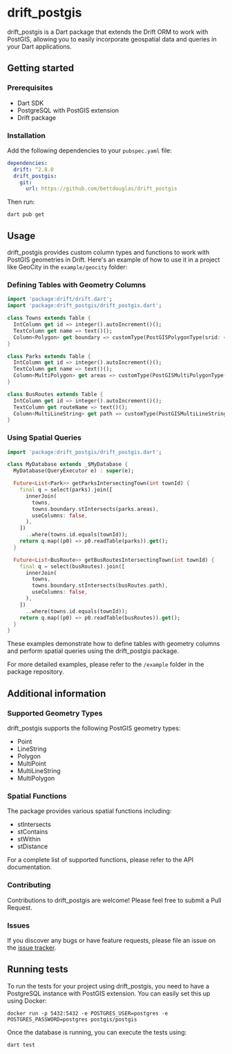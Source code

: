 # drift_postgis

drift_postgis is a Dart package that extends the Drift ORM to work with PostGIS, allowing you to easily incorporate geospatial data and queries in your Dart applications.

## Getting started

### Prerequisites

- Dart SDK
- PostgreSQL with PostGIS extension
- Drift package

### Installation

Add the following dependencies to your `pubspec.yaml` file:

```yaml
dependencies:
  drift: ^2.8.0
  drift_postgis:
    git:
      url: https://github.com/bettdouglas/drift_postgis
```

Then run:

```
dart pub get
```

## Usage

drift_postgis provides custom column types and functions to work with PostGIS geometries in Drift. Here's an example of how to use it in a project like GeoCity in the `example/geocity` folder:

### Defining Tables with Geometry Columns

```dart
import 'package:drift/drift.dart';
import 'package:drift_postgis/drift_postgis.dart';

class Towns extends Table {
  IntColumn get id => integer().autoIncrement()();
  TextColumn get name => text()();
  Column<Polygon> get boundary => customType(PostGISPolygonType(srid: 4326))();
}

class Parks extends Table {
  IntColumn get id => integer().autoIncrement()();
  TextColumn get name => text()();
  Column<MultiPolygon> get areas => customType(PostGISMultiPolygonType(srid: 4326))();
}

class BusRoutes extends Table {
  IntColumn get id => integer().autoIncrement()();
  TextColumn get routeName => text()();
  Column<MultiLineString> get path => customType(PostGISMultiLineStringType(srid: 4326))();
}
```

### Using Spatial Queries

```dart
import 'package:drift_postgis/drift_postgis.dart';

class MyDatabase extends _$MyDatabase {
  MyDatabase(QueryExecutor e) : super(e);

  Future<List<Park>> getParksIntersectingTown(int townId) {
    final q = select(parks).join([
      innerJoin(
        towns,
        towns.boundary.stIntersects(parks.areas),
        useColumns: false,
      ),
    ])
      ..where(towns.id.equals(townId));
    return q.map((p0) => p0.readTable(parks)).get();
  }

  Future<List<BusRoute>> getBusRoutesIntersectingTown(int townId) {
    final q = select(busRoutes).join([
      innerJoin(
        towns,
        towns.boundary.stIntersects(busRoutes.path),
        useColumns: false,
      ),
    ])
      ..where(towns.id.equals(townId));
    return q.map((p0) => p0.readTable(busRoutes)).get();
  }
}
```

These examples demonstrate how to define tables with geometry columns and perform spatial queries using the drift_postgis package.

For more detailed examples, please refer to the `/example` folder in the package repository.

## Additional information

### Supported Geometry Types

drift_postgis supports the following PostGIS geometry types:

- Point
- LineString
- Polygon
- MultiPoint
- MultiLineString
- MultiPolygon

### Spatial Functions

The package provides various spatial functions including:

- stIntersects
- stContains
- stWithin
- stDistance

For a complete list of supported functions, please refer to the API documentation.

### Contributing

Contributions to drift_postgis are welcome! Please feel free to submit a Pull Request.

### Issues

If you discover any bugs or have feature requests, please file an issue on the [issue tracker](link-to-your-issue-tracker).

## Running tests

To run the tests for your project using drift_postgis, you need to have a PostgreSQL instance with PostGIS extension. You can easily set this up using Docker:

```
docker run -p 5432:5432 -e POSTGRES_USER=postgres -e POSTGRES_PASSWORD=postgres postgis/postgis
```

Once the database is running, you can execute the tests using:

```
dart test
```

